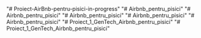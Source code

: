 "# Proiect-AirBnb-pentru-pisici-in-progress" 
"# Airbnb_pentru_pisici" 
"# Airbnb_pentru_pisici" 
"# Airbnb_pentru_pisici" 
"# Airbnb_pentru_pisici" 
"# Airbnb_pentru_pisici" 
"# Proiect_1_GenTech_Airbnb_pentru_pisici" 
"# Proiect_1_GenTech_Airbnb_pentru_pisici" 
